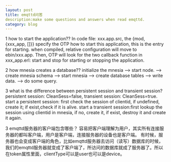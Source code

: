 ```yaml
---
layout: post
title: emqttd问答
description:make some questions and answers when read emqttd.
category: blog
---
```


1 how to start the application??
    In code file: xxx.app.src, the {mod, {xxx_app, []}} specify the OTP how to start this application, this is the entry for starting. when compiled, relative configuration will move to ebin/xxx.app.
    Then, OTP will look for the two callback function in xxx_app.erl: start and stop for starting or stopping the application.

2 how mnesia creates a database??
    initialize the mnesia --> start node. --> create mnesia schema --> start mnesia --> create database tables --> write data. --> do some query.

3 what is the difference between persistent session and transient session?
    persistent session: CleanSess=false, transient session: CleanSess=true.
    start a persistent session: first check the session of clientid, if undefined, create it; if exist,check if it is alive.
    start a transient session:first lookup the session using clientid in mnesia, if no, create it, if exist, destroy it and create it again. 

3 emqttd服务器的客户端包含哪些？
    容易把客户端理解为用户，其实所有连接服务器的都叫客户端，用户是客户端，连接服务器的设备也是客户端。
    有时候，服务器也会变成客户端的角色，比如emqttd服务器去访问（读写）数据库的时候，我们的emqttd服务器就变成了客户端了，所访问的数据库就成了服务器了。所以在token属性里面，clientType可以是user也可以是device。

[congleetea]:    http://congleetea.github.io  "congleetea"
